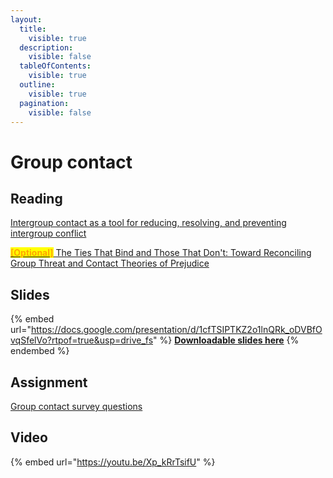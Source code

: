 ```yaml
---
layout:
  title:
    visible: true
  description:
    visible: false
  tableOfContents:
    visible: true
  outline:
    visible: true
  pagination:
    visible: false
---
```


# Group contact

## Reading

[Intergroup contact as a tool for reducing, resolving, and preventing intergroup conflict](https://drive.google.com/open?id=1uBVuSR8f293t9ymCroEL\_wfK1thFBNqt\&authuser=ttezcan%40csumb.edu\&usp=drive\_fs)

[<mark style="color:orange;">**\[Optional\]**</mark> The Ties That Bind and Those That Don't: Toward Reconciling Group Threat and Contact Theories of Prejudice](https://drive.google.com/open?id=1\_UErTpLrEzc7mZk8E0H5\_bBKnBA5Kcld\&usp=drive\_fs)

## Slides

{% embed url="https://docs.google.com/presentation/d/1cfTSIPTKZ2o1lnQRk_oDVBfOvqSfelVo?rtpof=true&usp=drive_fs" %}
[**Downloadable slides here**](https://docs.google.com/presentation/d/1cfTSIPTKZ2o1lnQRk\_oDVBfOvqSfelVo?rtpof=true\&usp=drive\_fs)
{% endembed %}

## Assignment

[Group contact survey questions](https://docs.google.com/document/d/1cc\_87oXgdaXvaNXMVAENGp\_zq-65Hd7u?rtpof=true\&usp=drive\_fs)

## Video

{% embed url="https://youtu.be/Xp_kRrTsifU" %}

